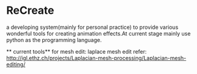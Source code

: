 # ReCreate
a developing system(mainly for personal practice) to provide various wonderful tools for creating animation effects.At current stage mainly use python as the programming language.

** current tools**
for mesh edit:
laplace mesh edit 
  refer: http://igl.ethz.ch/projects/Laplacian-mesh-processing/Laplacian-mesh-editing/
